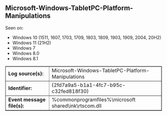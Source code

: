 ## Microsoft-Windows-TabletPC-Platform-Manipulations

Seen on:
* Windows 10 (1511, 1607, 1703, 1709, 1803, 1809, 1903, 1909, 2004, 20H2)
* Windows 11 (21H2)
* Windows 7
* Windows 8.0
* Windows 8.1

<table border="1" class="docutils">
  <tbody>
    <tr>
      <td><b>Log source(s):</b></td>
      <td>Microsoft-Windows-TabletPC-Platform-Manipulations</td>
    </tr>
    <tr>
      <td><b>Identifier:</b></td>
      <td>{2fd7a9a5-b1a1-4fc7-b95c-c32fed818f30}</td>
    </tr>
    <tr>
      <td><b>Event message file(s):</b></td>
      <td>%commonprogramfiles%\microsoft shared\ink\rtscom.dll</td>
    </tr>
  </tbody>
</table>

&nbsp;

